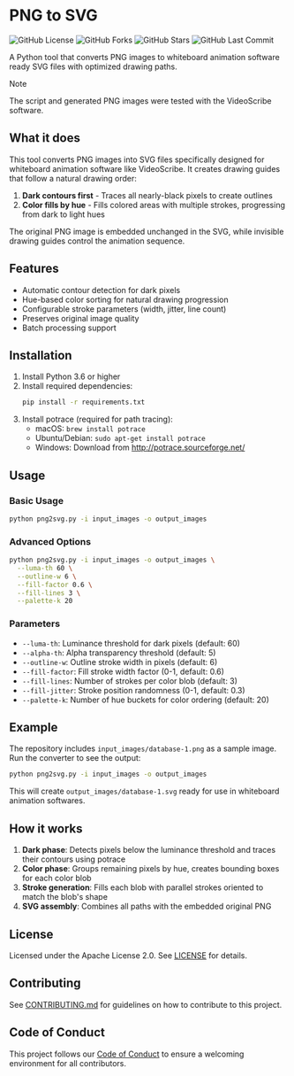 # PNG to SVG

![GitHub License](https://img.shields.io/github/license/cagops/png2svg)
![GitHub Forks](https://img.shields.io/github/forks/cagops/png2svg)
![GitHub Stars](https://img.shields.io/github/stars/cagops/png2svg)
![GitHub Last Commit](https://img.shields.io/github/last-commit/cagops/png2svg)

A Python tool that converts PNG images to whiteboard animation software ready SVG files with optimized drawing paths. 

> [!NOTE]
> The script and generated PNG images were tested with the VideoScribe software.

## What it does

This tool converts PNG images into SVG files specifically designed for whiteboard animation software like VideoScribe. It creates drawing guides that follow a natural drawing order:

1. **Dark contours first** - Traces all nearly-black pixels to create outlines
2. **Color fills by hue** - Fills colored areas with multiple strokes, progressing from dark to light hues

The original PNG image is embedded unchanged in the SVG, while invisible drawing guides control the animation sequence.

## Features

- Automatic contour detection for dark pixels
- Hue-based color sorting for natural drawing progression
- Configurable stroke parameters (width, jitter, line count)
- Preserves original image quality
- Batch processing support

## Installation

1. Install Python 3.6 or higher
2. Install required dependencies:
   ```bash
   pip install -r requirements.txt
   ```
3. Install potrace (required for path tracing):
   - macOS: `brew install potrace`
   - Ubuntu/Debian: `sudo apt-get install potrace`
   - Windows: Download from http://potrace.sourceforge.net/

## Usage

### Basic Usage

```bash
python png2svg.py -i input_images -o output_images
```

### Advanced Options

```bash
python png2svg.py -i input_images -o output_images \
  --luma-th 60 \
  --outline-w 6 \
  --fill-factor 0.6 \
  --fill-lines 3 \
  --palette-k 20
```

### Parameters

- `--luma-th`: Luminance threshold for dark pixels (default: 60)
- `--alpha-th`: Alpha transparency threshold (default: 5)
- `--outline-w`: Outline stroke width in pixels (default: 6)
- `--fill-factor`: Fill stroke width factor (0-1, default: 0.6)
- `--fill-lines`: Number of strokes per color blob (default: 3)
- `--fill-jitter`: Stroke position randomness (0-1, default: 0.3)
- `--palette-k`: Number of hue buckets for color ordering (default: 20)

## Example

The repository includes `input_images/database-1.png` as a sample image. Run the converter to see the output:

```bash
python png2svg.py -i input_images -o output_images
```

This will create `output_images/database-1.svg` ready for use in whiteboard animation softwares.

## How it works

1. **Dark phase**: Detects pixels below the luminance threshold and traces their contours using potrace
2. **Color phase**: Groups remaining pixels by hue, creates bounding boxes for each color blob
3. **Stroke generation**: Fills each blob with parallel strokes oriented to match the blob's shape
4. **SVG assembly**: Combines all paths with the embedded original PNG

## License

Licensed under the Apache License 2.0. See [LICENSE](LICENSE) for details.

## Contributing

See [CONTRIBUTING.md](.github/CONTRIBUTING.md) for guidelines on how to contribute to this project.

## Code of Conduct

This project follows our [Code of Conduct](.github/CODE_OF_CONDUCT.md) to ensure a welcoming environment for all contributors.
